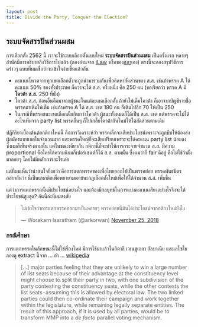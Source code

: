 ```yaml
---
layout: post
title: Divide the Party, Conquer the Election?
---
```


## ระบบจัดสรรปันส่วนผสม

การเลือกตั้ง 2562 นี้ เราจะใช้ระบบเลือกตั้งแบบใหม่ **ระบบจัดสรรปันส่วนผสม** เป็นครั้งแรก หลายๆ สำนักมีการอธิบายถึงวิธีการไปแล้ว (ลองอ่านจาก [iLaw](https://ilaw.or.th/node/4079) หรือของ[สภา](http://library2.parliament.go.th/ejournal/content_af/2559/mar2559-2.pdf)เอง) ตรงนี้จะลองสรุปวิธีการคร่าวๆ แบบที่ผมเชื่อว่าจะเข้าใจง่ายขึ้นแล้วกัน

* คะแนนโหวตจากทุกเขตเลือกตั้งจะถูกนำมารวมกันเพื่อคิดหาสัดส่วนของ ส.ส. เช่นถ้าพรรค A ได้คะแนน 50% ของทั้งประเทศ ก็ควรจะได้ ส.ส. ครึ่งหนึ่ง คือ 250 คน (ขอเรียกว่า พรรค A มี **โควต้า ส.ส.** 250 ที่นั่ง)
* โควต้า ส.ส. ก่อนอื่นคือมาจากผู้ชนะในแต่ละเขตเลือกตั้ง ถ้ายังไม่เต็มโควต้า ก็เอาจากบัญชีรายชื่อพรรคมาเติมให้เต็ม เช่นถ้าพรรค A ได้ ส.ส. เขต 180 คน ก็เติมไปอีก 70 ให้เป็น 250
* ในกรณีที่พรรคชนะเขตเลือกตั้งเกินกว่าโควต้า ผู้ชนะทั้งหมดก็ได้เป็น ส.ส. เขต แต่พรรคจะไม่ได้อะไรเพิ่มจาก party list พรรคอื่นๆ ก็ไปเกลี่ยโควต้ากันใหม่ให้ได้สัดส่วนตามเดิม

ปฏิกิริยาเบื้องต้นต่อกติกาใหม่นี้ คือการวิเคราะห์ว่า พรรคเล็กจะเสียประโยชน์เพราะจะถูกบีบให้ต้องส่งผู้สมัครแบบเขตในจำนวนมาก และพรรคใหญ่ก็จะเสียเปรียบเพราะจะได้คะแนน party list น้อยลง ซึ่งผมก็เห็นจริงตามนั้น แต่ในขณะเดียวกัน กติกานี้ก็จะทำให้การกระจายจำนวน ส.ส. มีความ proportional คือใครได้ความนิยมกี่เปอร์เซนต์ก็ได้ ส.ส. ตามนั้น ซึ่งผมว่าก็ fair ดีอยู่ คือไม่ใช่ว่าตั้งมาลอยๆ โดยไม่มีหลักการอะไรเลย

แต่ที่ผมเห็นว่าน่าสนใจยิ่งกว่า คือการแตกพรรคของเพื่อไทยออกไปเป็นพรรคย่อย พรรคพันธมิตร กล่าวกันว่า นี่เป็นแทกติกเพื่อพยายามเอาชนะกฏเลือกตั้งใหม่เพื่อให้ได้จำนวน ส.ส. เพิ่มขึ้น

แต่ว่าการแตกพรรคนั้นมีประโยชน์อย่างไร และต้องมีกลยุทธ์ในการแบ่งคะแนนเสียงอย่างไรจึงจะได้ประโยชน์สูงสุด? อันนี้ล่ะที่ผมสงสัย

<blockquote class="twitter-tweet tw-align-center" data-lang="en"><p lang="th" dir="ltr">ไม่เข้าใจว่าการแตกพรรคออกมาเป็นหลายๆ พรรคย่อยนี่มันได้ประโยชน์จากกติกาใหม่ยังไง</p>&mdash; Worakarn Isaratham (@arkorwan) <a href="https://twitter.com/arkorwan/status/1066590484544409600?ref_src=twsrc%5Etfw">November 25, 2018</a></blockquote>
<script async src="https://platform.twitter.com/widgets.js" charset="utf-8"></script>

### กรณีศึกษา

การแตกพรรคในลักษณะนี้ไม่ใช่เรื่องใหม่ มีการใช้มาแล้วในอิตาลี เวเนซูเอลา อัลบาเนีย และเลโซโธ ลองดู extract นี้จาก … อ่า … [wikipedia](https://en.wikipedia.org/wiki/Mixed-member_proportional_representation)

> […] major parties feeling that they are unlikely to win a large number of list seats because of their advantage at the constituency level might choose to split their party in two, with one subdivision of the party contesting the constituency seats, while the other contests the list seats - assuming this is allowed by electoral law. The two linked parties could then co-ordinate their campaign and work together within the legislature, while remaining legally separate entities. The result of this approach, if it is used by all parties, would be to transform MMP into a *de facto* parallel voting mechanism.
